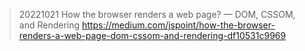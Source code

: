 
>20221021
> How the browser renders a web page? — DOM, CSSOM, and Rendering
> https://medium.com/jspoint/how-the-browser-renders-a-web-page-dom-cssom-and-rendering-df10531c9969